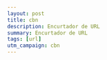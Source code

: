 ```yaml
---
layout: post
title: cbn
description: Encurtador de URL
summary: Encurtador de URL
tags: [url]
utm_campaign: cbn
---
```

